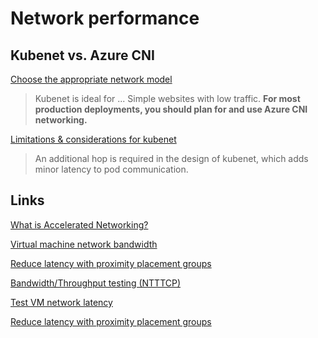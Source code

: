 # Network performance

## Kubenet vs. Azure CNI

[Choose the appropriate network model](https://docs.microsoft.com/en-us/azure/aks/operator-best-practices-network#choose-the-appropriate-network-model)

> Kubenet is ideal for ... Simple websites with low traffic.
> **For most production deployments, you should plan for and use Azure CNI networking.**

[Limitations & considerations for kubenet](https://docs.microsoft.com/en-us/azure/aks/configure-kubenet#limitations--considerations-for-kubenet)

> An additional hop is required in the design of kubenet, which adds minor latency to pod communication.

## Links

[What is Accelerated Networking?](https://docs.microsoft.com/en-us/azure/virtual-network/accelerated-networking-overview)

[Virtual machine network bandwidth](https://docs.microsoft.com/en-us/azure/virtual-network/virtual-machine-network-throughput)

[Reduce latency with proximity placement groups](https://docs.microsoft.com/en-us/azure/aks/reduce-latency-ppg)

[Bandwidth/Throughput testing (NTTTCP)](https://docs.microsoft.com/en-us/azure/virtual-network/virtual-network-bandwidth-testing)

[Test VM network latency](https://docs.microsoft.com/en-us/azure/virtual-network/virtual-network-test-latency)

[Reduce latency with proximity placement groups](https://docs.microsoft.com/en-us/azure/aks/reduce-latency-ppg)
